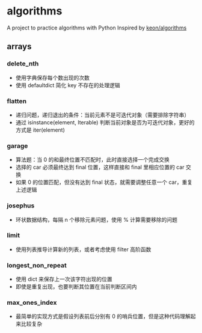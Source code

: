 # algorithms

A project to practice algorithms with Python
Inspired by [keon/algorithms](https://github.com/keon/algorithms)

## arrays

### delete_nth

* 使用字典保存每个数出现的次数
* 使用 defaultdict 简化 key 不存在的处理逻辑

### flatten

* 递归问题，递归退出的条件：当前元素不是可迭代对象（需要排除字符串）
* 通过 isinstance(element, Iterable) 判断当前对象是否为可迭代对象，更好的方式是 iter(element)

### garage

* 算法题：当 0 的和最终位置不匹配时，此时直接选择一个完成交换
* 选择的 car 必须最终达到 final 位置，这样直接和 final 里相应位置的 car 交换
* 如果 0 的位置匹配，但没有达到 final 状态，就需要调整任意一个 car，重复上述逻辑

### josephus

* 环状数据结构，每隔 n 个移除元素问题，使用 % 计算需要移除的问题

### limit

* 使用列表推导计算新的列表，或者考虑使用 filter 高阶函数

### longest_non_repeat

* 使用 dict 来保存上一次该字符出现的位置
* 即使是重复出现，也要判断其位置在当前判断区间内

### max_ones_index

* 最简单的实现方式是假设列表前后分别有 0 的哨兵位置，但是这种代码理解起来比较复杂
